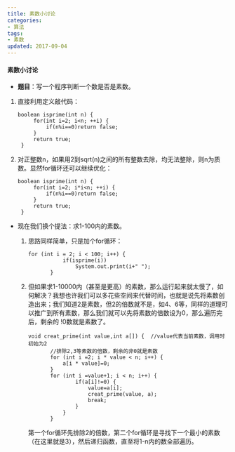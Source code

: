 ```yaml
---
title: 素数小讨论
categories:
- 算法
tags:
- 素数
updated: 2017-09-04 
---
```


#### 素数小讨论

- **题目**：写一个程序判断一个数是否是素数。

1. 直接利用定义敲代码：

   ```
   boolean isprime(int n) {
   		for(int i=2; i<n; ++i) {
   			if(n%i==0)return false;
   		}
   		return true;
   	}
   ```

2. 对正整数n，如果用2到sqrt(n)之间的所有整数去除，均无法整除，则n为质数。显然for循环还可以继续优化：

   ```
   boolean isprime(int n) {
   		for(int i=2; i*i<n; ++i) {
   			if(n%i==0)return false;
   		}
   		return true;
   	}
   ```



- 现在我们换个提法：求1-100内的素数。

  1. 思路同样简单，只是加个for循环：

     ```
     for (int i = 2; i < 100; i++) {
     			if(isprime(i))
     				System.out.print(i+" ");
     		}
     ```

  2. 但如果求1-10000内（甚至是更高）的素数，那么运行起来就太慢了，如何解决？我想也许我们可以多花些空间来代替时间，也就是说先将素数创造出来；我们知道2是素数，但2的倍数就不是，如4、6等，同样的道理可以推广到所有素数，那么我们就可以先将素数的倍数设为0，那么遍历完后，剩余的 !0数就是素数了。

     ```
     void creat_prime(int value,int a[]) {	//value代表当前素数，调用时初始为2
     		//排除2,3等素数的倍数，剩余的非0就是素数
     		for (int i =2; i * value < n; i++) {
     			a[i * value]=0;
     		}
     		for (int i =value+1; i < n; i++) {
     				if(a[i]!=0) {
     					value=a[i];
     					creat_prime(value, a);
     					break;
     				}
     			}
     		}
     ```

     第一个for循环先排除2的倍数，第二个for循环是寻找下一个最小的素数（在这里就是3），然后递归函数，直至将1-n内的数全部遍历。
